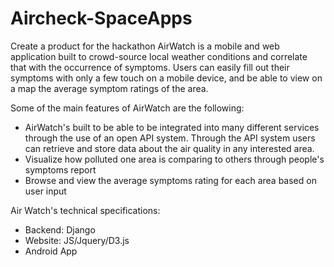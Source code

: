 # Aircheck-SpaceApps
Create a product for the hackathon
AirWatch is a mobile and web application built to crowd-source local weather conditions and correlate that with the occurrence of symptoms. Users can easily fill out their symptoms with only a few touch on a mobile device, and be able to view on a map the average symptom ratings of the area.

Some of the main features of AirWatch are the following:

* AirWatch's built to be able to be integrated into many different services through the use of an open API system. Through the API system users can retrieve and store data about the air quality in any interested area.
* Visualize how polluted one area is comparing to others through people's symptoms report
* Browse and view the average symptoms rating for each area based on user input

Air Watch's technical specifications:

* Backend: Django
* Website: JS/Jquery/D3.js
* Android App
